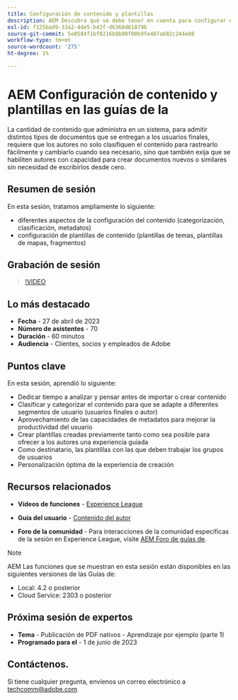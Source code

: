 ```yaml
---
title: Configuración de contenido y plantillas
description: AEM Descubra qué se debe tener en cuenta para configurar el contenido y las plantillas en las guías de la.
exl-id: f125bad9-33a2-4de5-b43f-d6368d61879b
source-git-commit: 5e0584f1bf0216b8b00f00b9fe46fa682c244e08
workflow-type: tm+mt
source-wordcount: '275'
ht-degree: 1%

---
```


# AEM Configuración de contenido y plantillas en las guías de la

La cantidad de contenido que administra en un sistema, para admitir distintos tipos de documentos que se entregan a los usuarios finales, requiere que los autores no solo clasifiquen el contenido para rastrearlo fácilmente y cambiarlo cuando sea necesario, sino que también exija que se habiliten autores con capacidad para crear documentos nuevos o similares sin necesidad de escribirlos desde cero.


## Resumen de sesión

En esta sesión, tratamos ampliamente lo siguiente:
- diferentes aspectos de la configuración del contenido (categorización, clasificación, metadatos)
- configuración de plantillas de contenido (plantillas de temas, plantillas de mapas, fragmentos)



## Grabación de sesión

>[!VIDEO](https://video.tv.adobe.com/v/3419004/guides-templates-author-templates?quality=12&learn=on)


## Lo más destacado

- **Fecha** - 27 de abril de 2023
- **Número de asistentes** - 70
- **Duración** - 60 minutos
- **Audiencia** - Clientes, socios y empleados de Adobe


## Puntos clave

En esta sesión, aprendió lo siguiente:
- Dedicar tiempo a analizar y pensar antes de importar o crear contenido
- Clasificar y categorizar el contenido para que se adapte a diferentes segmentos de usuario (usuarios finales o autor)
- Aprovechamiento de las capacidades de metadatos para mejorar la productividad del usuario
- Crear plantillas creadas previamente tanto como sea posible para ofrecer a los autores una experiencia guiada
- Como destinatario, las plantillas con las que deben trabajar los grupos de usuarios
- Personalización óptima de la experiencia de creación



## Recursos relacionados

- **Vídeos de funciones** -  [Experience League](https://experienceleague.adobe.com/docs/experience-manager-guides-learn/videos/advanced-user-guide/folder-profiles.html)

- **Guía del usuario** - [Contenido del autor](https://help.adobe.com/en_US/xml-documentation-for-adobe-experience-manager/index.html#t=DXML-master-map%2Freports-intro.html)

- **Foro de la comunidad** - Para interacciones de la comunidad específicas de la sesión en Experience League, visite  [AEM Foro de guías de](https://experienceleaguecommunities.adobe.com/t5/experience-manager-guides/bd-p/xml-documentation-discussions).

>[!NOTE]
>
> AEM Las funciones que se muestran en esta sesión están disponibles en las siguientes versiones de las Guías de:
> - Local: 4.2 o posterior
> - Cloud Service: 2303 o posterior


## Próxima sesión de expertos

- **Tema** - Publicación de PDF nativos - Aprendizaje por ejemplo (parte 1)
- **Programado para el** - 1 de junio de 2023


## Contáctenos.

Si tiene cualquier pregunta, envíenos un correo electrónico a <techcomm@adobe.com>

